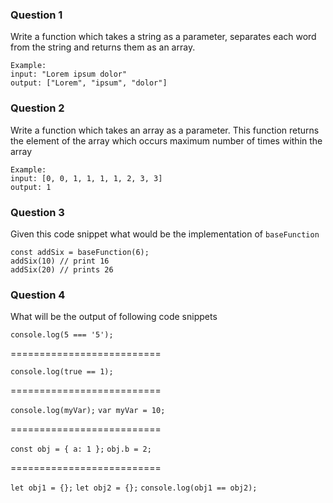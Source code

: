 ### Question 1
Write a function which takes a string as a parameter, separates each word from the string and returns them as an array.
```
Example: 
input: "Lorem ipsum dolor" 
output: ["Lorem", "ipsum", "dolor"]
```

### Question 2
Write a function which takes an array as a parameter. This function returns the element of the array which occurs maximum number of times within the array
```
Example:
input: [0, 0, 1, 1, 1, 1, 2, 3, 3]
output: 1
```

### Question 3
Given this code snippet what would be the implementation of `baseFunction`
```
const addSix = baseFunction(6);
addSix(10) // print 16
addSix(20) // prints 26
```

### Question 4
What will be the output of following code snippets

`console.log(5 === '5');`

==========================

`console.log(true == 1);`

==========================

`console.log(myVar);`
`var myVar = 10;`

==========================

`const obj = { a: 1 };`
`obj.b = 2;`

==========================

`let obj1 = {};`
`let obj2 = {};`
`console.log(obj1 == obj2);`
